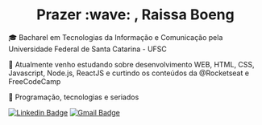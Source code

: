 <h1 align=center> Prazer :wave: , Raissa Boeng</h1>

<p>🎓 Bacharel em Tecnologias da Informação e Comunicação pela Universidade Federal de Santa Catarina - UFSC </p>
<p>🌱 Atualmente venho estudando sobre desenvolvimento WEB, HTML, CSS, Javascript, Node.js, ReactJS e curtindo os conteúdos da @Rocketseat e FreeCodeCamp</p>
<p>💜 Programação, tecnologias e seriados </p>


[![Linkedin Badge](https://img.shields.io/badge/-RaissaBoeng-blue?style=flat-square&logo=Linkedin&logoColor=white&link=https://www.linkedin.com/in/raissa-boeng-da-silva-a380a1157/)](https://www.linkedin.com/in/raissa-boeng-da-silva-a380a1157/)   [![Gmail Badge](https://img.shields.io/badge/-raissa.boeng@gmail.com-c14438?style=flat-square&logo=Gmail&logoColor=white&link=mailto:raissa.boeng@gmail.com)](mailto:raissa.boeng@gmail.com) 
